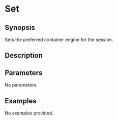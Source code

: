 # Set

## Synopsis

Sets the preferred container engine for the session.

## Description



## Parameters
No parameters.
## Examples
No examples provided.
